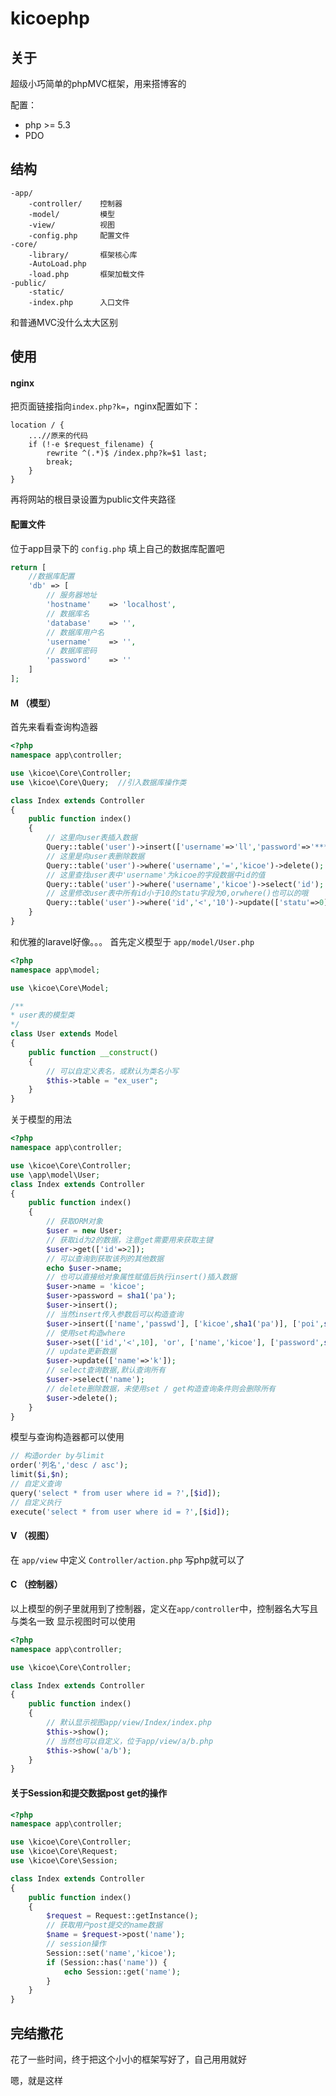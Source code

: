 # kicoephp

## 关于
超级小巧简单的phpMVC框架，用来搭博客的

配置：

* php >= 5.3
* PDO

## 结构
```
-app/
	-controller/    控制器
    -model/         模型
    -view/          视图
    -config.php     配置文件
-core/
	-library/       框架核心库
    -AutoLoad.php
    -load.php       框架加载文件
-public/
	-static/
    -index.php      入口文件
```
和普通MVC没什么太大区别
## 使用
#### nginx
把页面链接指向`index.php?k=`，nginx配置如下：
```
location / {
	...//原来的代码
    if (!-e $request_filename) {
        rewrite ^(.*)$ /index.php?k=$1 last;
        break;
    }
}
```
再将网站的根目录设置为public文件夹路径
#### 配置文件
位于app目录下的 `config.php` 填上自己的数据库配置吧
```php
return [
	//数据库配置
	'db' => [
		// 服务器地址
	    'hostname'    => 'localhost',
	    // 数据库名
	    'database'    => '',
	    // 数据库用户名
	    'username'    => '',
	    // 数据库密码
	    'password'    => ''
	]
];
```
#### M  （模型）
首先来看看查询构造器
```php
<?php
namespace app\controller;

use \kicoe\Core\Controller;
use \kicoe\Core\Query;  //引入数据库操作类

class Index extends Controller
{
	public function index()
	{
		// 这里向user表插入数据
		Query::table('user')->insert(['username'=>'ll','password'=>'***']);
		// 这里是向user表删除数据
		Query::table('user')->where('username','=','kicoe')->delete();
	    // 这里查找user表中'username'为kicoe的字段数据中id的值
		Query::table('user')->where('username','kicoe')->select('id');
		// 这里修改user表中所有id小于10的statu字段为0,orwhere()也可以的哦
		Query::table('user')->where('id','<','10')->update(['statu'=>0]);
	}
}
```
和优雅的laravel好像。。。
首先定义模型于 `app/model/User.php`
```php
<?php
namespace app\model;

use \kicoe\Core\Model;

/**
* user表的模型类
*/
class User extends Model
{
	public function __construct()
	{
		// 可以自定义表名，或默认为类名小写
		$this->table = "ex_user";
	}
}
```
关于模型的用法
```php
<?php
namespace app\controller;

use \kicoe\Core\Controller;
use \app\model\User;
class Index extends Controller
{
	public function index()
	{
		// 获取ORM对象
		$user = new User;
		// 获取id为2的数据，注意get需要用来获取主键
		$user->get(['id'=>2]);
		// 可以查询到获取该列的其他数据
		echo $user->name;
		// 也可以直接给对象属性赋值后执行insert()插入数据
		$user->name = 'kicoe';
		$user->password = sha1('pa');
		$user->insert();
		// 当然insert传入参数后可以构造查询
		$user->insert(['name','passwd'], ['kicoe',sha1('pa')], ['poi',sha1('pom')]);
		// 使用set构造where
		$user->set(['id','<',10], 'or', ['name','kicoe'], ['password',sha1('pa')]);
		// update更新数据
		$user->update(['name'=>'k']);
		// select查询数据,默认查询所有
		$user->select('name');
		// delete删除数据，未使用set / get构造查询条件则会删除所有
		$user->delete();
	}
}
```
模型与查询构造器都可以使用
```php
// 构造order by与limit
order('列名','desc / asc');
limit($i,$n);
// 自定义查询
query('select * from user where id = ?',[$id]);
// 自定义执行
execute('select * from user where id = ?',[$id]);
```
#### V  （视图）
在 `app/view` 中定义 `Controller/action.php`
写php就可以了
#### C  （控制器）
以上模型的例子里就用到了控制器，定义在`app/controller`中，控制器名大写且与类名一致
显示视图时可以使用
```php
<?php
namespace app\controller;

use \kicoe\Core\Controller;

class Index extends Controller
{
	public function index()
	{
		// 默认显示视图app/view/Index/index.php
		$this->show();
		// 当然也可以自定义，位于app/view/a/b.php
		$this->show('a/b');
	}
}
```
#### 关于Session和提交数据post get的操作
```php
<?php
namespace app\controller;

use \kicoe\Core\Controller;
use \kicoe\Core\Request;
use \kicoe\Core\Session;

class Index extends Controller
{
	public function index()
	{
		$request = Request::getInstance();
		// 获取用户post提交的name数据
		$name = $request->post('name');
		// session操作
		Session::set('name','kicoe');
		if (Session::has('name')) {
			echo Session::get('name');
		}
	}
}
```
## 完结撒花
花了一些时间，终于把这个小小的框架写好了，自己用用就好

嗯，就是这样




